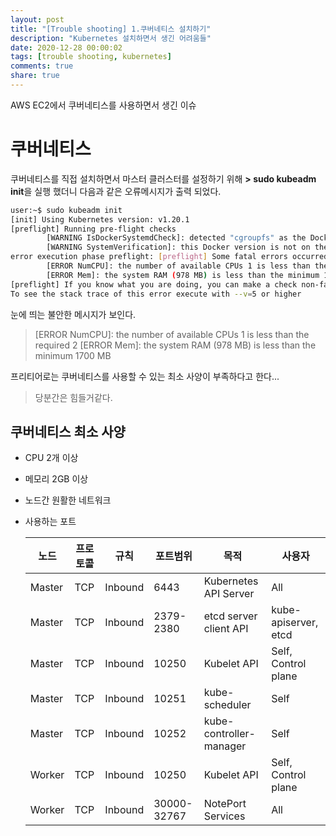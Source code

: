 ```yaml
---
layout: post
title: "[Trouble shooting] 1.쿠버네티스 설치하기"
description: "Kubernetes 설치하면서 생긴 어려움들"
date: 2020-12-28 00:00:02
tags: [trouble shooting, kubernetes]
comments: true
share: true
---
```


AWS EC2에서 쿠버네티스를 사용하면서 생긴 이슈

# 쿠버네티스

쿠버네티스를 직접 설치하면서 마스터 클러스터를 설정하기 위해 **> sudo kubeadm init**을 실행 했더니 다음과 같은 오류메시지가 출력 되었다.

```bash
user:~$ sudo kubeadm init
[init] Using Kubernetes version: v1.20.1
[preflight] Running pre-flight checks
        [WARNING IsDockerSystemdCheck]: detected "cgroupfs" as the Docker cgroup driver. The recommended driver is "systemd". Please follow the guide at https://kubernetes.io/docs/setup/cri/
        [WARNING SystemVerification]: this Docker version is not on the list of validated versions: 20.10.1. Latest validated version: 19.03
error execution phase preflight: [preflight] Some fatal errors occurred:
        [ERROR NumCPU]: the number of available CPUs 1 is less than the required 2
        [ERROR Mem]: the system RAM (978 MB) is less than the minimum 1700 MB
[preflight] If you know what you are doing, you can make a check non-fatal with `--ignore-preflight-errors=...`
To see the stack trace of this error execute with --v=5 or higher
```

눈에 띄는 불안한 메시지가 보인다.

> [ERROR NumCPU]: the number of available CPUs 1 is less than the required 2
> [ERROR Mem]: the system RAM (978 MB) is less than the minimum 1700 MB

프리티어로는 쿠버네티스를 사용할 수 있는 최소 사양이 부족하다고 한다...

> 당분간은 힘들거같다.



## 쿠버네티스 최소 사양

- CPU 2개 이상

- 메모리  2GB 이상

- 노드간 원활한 네트워크

- 사용하는 포트

  | 노드   | 프로토콜 | 규칙    | 포트범위    | 목적                    | 사용자               |
  | ------ | -------- | ------- | ----------- | ----------------------- | -------------------- |
  | Master | TCP      | Inbound | 6443        | Kubernetes API Server   | All                  |
  | Master | TCP      | Inbound | 2379-2380   | etcd server client API  | kube-apiserver, etcd |
  | Master | TCP      | Inbound | 10250       | Kubelet API             | Self, Control plane  |
  | Master | TCP      | Inbound | 10251       | kube-scheduler          | Self                 |
  | Master | TCP      | Inbound | 10252       | kube-controller-manager | Self                 |
  | Worker | TCP      | Inbound | 10250       | Kubelet API             | Self, Control plane  |
  | Worker | TCP      | Inbound | 30000-32767 | NotePort Services       | All                  |
  
  


